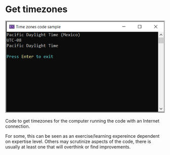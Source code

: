 # Get timezones


![Screenshot](assets/screenshot.png)

Code to get timezones for the computer running the code with an Internet connection.

For some, this can be seen as an exercise/learning expereince dependent on expertise level. Others may scrutinize aspects of the code, there is usually at least one that will overthink or find improvements.

